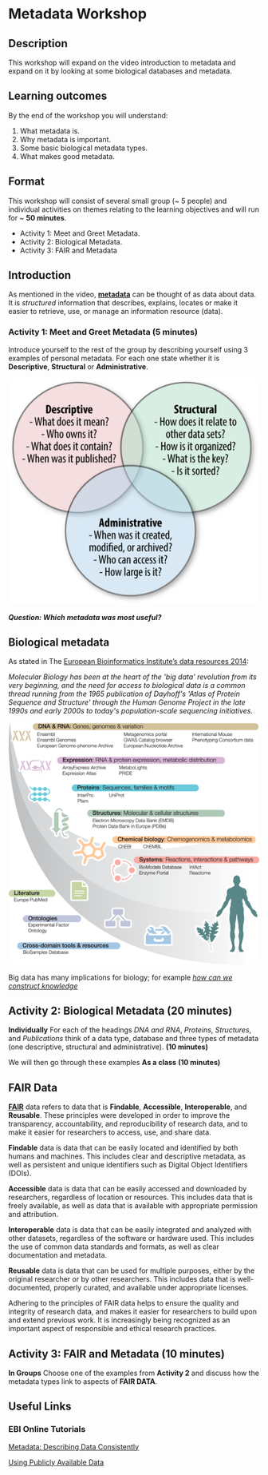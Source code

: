 # Metadata Workshop
## Description
This workshop will expand on the video introduction to metadata and expand on it by looking at some biological databases and metadata.

## Learning outcomes

By the end of the workshop you will understand:

1. What metadata is.
2. Why metadata is important.
3. Some basic biological metadata types.
4. What makes good metadata.

## Format

This workshop will consist of several small group (~ 5 people) and individual activities on themes relating to the learning objectives and will run for ~ **50 minutes**.

- Activity 1: Meet and Greet Metadata.
- Activity 2: Biological Metadata.
- Activity 3: FAIR and Metadata

## Introduction

As mentioned in the video, [**metadata**](https://techterms.com/definition/metadata) can be thought of as data about data.  It is *structured* information that describes, explains, locates or make it easier to retrieve, use, or manage an information resource (data).

### Activity 1: Meet and Greet Metadata (5 minutes)

Introduce yourself to the rest of the group by describing yourself using 3 examples of personal metadata. For each one state whether it is **Descriptive**, **Structural** or **Administrative**.

<p align="center">
  <img src="metadata-types.png" width="512"/>
</p>



***Question: Which metadata was most useful?*** 

## Biological metadata

As stated in The [European Bioinformatics Institute’s data resources 2014](https://pubmed.ncbi.nlm.nih.gov/24271396/):

*Molecular Biology has been at the heart of the 'big data' revolution from its very beginning, and the need for access to biological data is a common thread running from the 1965 publication of Dayhoff's 'Atlas of Protein Sequence and Structure' through the Human Genome Project in the late 1990s and early 2000s to today's population-scale sequencing initiatives.*

<p align="center">
  <img src="metadata-biol.png" width="512"/>
</p>

Big data has many implications for biology; for example [*how can we construct knowledge*](https://elifesciences.org/articles/47381#info)

## Activity 2: Biological Metadata (20 minutes)

**Individually** For each of the headings *DNA and RNA*, *Proteins*, *Structures*, and *Publications* think of a data type, database and three types of metadata (one descriptive, structural and administrative). **(10 minutes)**

We will then go through these examples **As a class** **(10 minutes)**

## FAIR Data

[**FAIR**](https://www.go-fair.org/fair-principles/) data refers to data that is **Findable**, **Accessible**, **Interoperable**, and **Reusable**. These principles were developed in order to improve the transparency, accountability, and reproducibility of research data, and to make it easier for researchers to access, use, and share data.

**Findable** data is data that can be easily located and identified by both humans and machines. This includes clear and descriptive metadata, as well as persistent and unique identifiers such as Digital Object Identifiers (DOIs).

**Accessible** data is data that can be easily accessed and downloaded by researchers, regardless of location or resources. This includes data that is freely available, as well as data that is available with appropriate permission and attribution.

**Interoperable** data is data that can be easily integrated and analyzed with other datasets, regardless of the software or hardware used. This includes the use of common data standards and formats, as well as clear documentation and metadata.

**Reusable** data is data that can be used for multiple purposes, either by the original researcher or by other researchers. This includes data that is well-documented, properly curated, and available under appropriate licenses.

Adhering to the principles of FAIR data helps to ensure the quality and integrity of research data, and makes it easier for researchers to build upon and extend previous work. It is increasingly being recognized as an important aspect of responsible and ethical research practices.

## Activity 3: FAIR and Metadata **(10 minutes)**

**In Groups** Choose one of the examples from **Activity 2** and discuss how the metadata types link to aspects of **FAIR DATA**.

## Useful Links

### EBI Online Tutorials

[Metadata: Describing Data Consistently](https://www.ebi.ac.uk/training/online/courses/bioinformatics-terrified/what-makes-a-good-bioinformatics-database/describing-data-consistently/) 

[Using Publicly Available Data](https://www.ebi.ac.uk/training/online/courses/using-publicly-available-data/)

